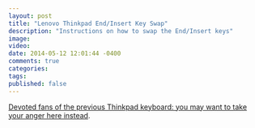 ```yaml
---
layout: post
title: "Lenovo Thinkpad End/Insert Key Swap"
description: "Instructions on how to swap the End/Insert keys"
image: 
video: 
date: 2014-05-12 12:01:44 -0400
comments: true
categories: 
tags: 
published: false
---
```





[Devoted fans of the previous Thinkpad keyboard: you may want to take your anger here instead](http://blog.lenovo.com/products/why-you-should-give-in-to-the-new-thinkpad-keyboard).
